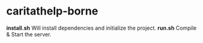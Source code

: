# caritathelp-borne

**install.sh** Will install dependencies and initialize the project.
**run.sh** Compile & Start the server.